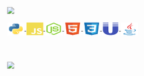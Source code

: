 
<div align="left">
  <a href="https://github.com/igorkoury">
  <img height="180em" src="https://github-readme-stats.vercel.app/api/top-langs/?username=igorkoury&layout=compact&langs_count=7&theme=dracula"/>
</div>

<div style="display: inline_block"><br>
  <img align="center" alt="Igor-Python" height="30" width="40" src="https://raw.githubusercontent.com/devicons/devicon/master/icons/python/python-original.svg">
  <img align="center" alt="Igor-Js" height="30" width="40" src="https://raw.githubusercontent.com/devicons/devicon/master/icons/javascript/javascript-plain.svg">
  <img align="center" alt="Igor-NodeJS" height="30" width="40" src="https://raw.githubusercontent.com/devicons/devicon/master/icons/nodejs/nodejs-original.svg">
  <img align="center" alt="Igor-HTML" height="30" width="40" src="https://raw.githubusercontent.com/devicons/devicon/master/icons/html5/html5-original.svg">
  <img align="center" alt="Igor-CSS" height="30" width="40" src="https://raw.githubusercontent.com/devicons/devicon/master/icons/css3/css3-original.svg">
  <img align="center" alt="Igor-Unix" height="30" width="40" src="https://raw.githubusercontent.com/devicons/devicon/master/icons/unix/unix-original.svg">
  <img align="center" alt="Igor-Java" height="30" width="40" src="https://raw.githubusercontent.com/devicons/devicon/master/icons/java/java-original.svg">
</div>

<br></br>

<div>
  <a href="https://www.linkedin.com/in/igor-koury-049a1939/" target="_blank"><img src="https://img.shields.io/badge/-LinkedIn-%230077B5?style=for-the-badge&logo=linkedin&logoColor=white" target="_blank"></a>
</div>
